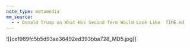 ```yaml
---
note_type: metamedia
mm_source:
  - - Donald Trump on What His Second Term Would Look Like  TIME.md
---
```


![[ce1989fc5b5d93ae36492ed393bba728_MD5.jpg]]


